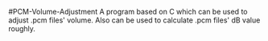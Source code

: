 #PCM-Volume-Adjustment
A program based on C which can be used to adjust .pcm files' volume.
Also can be used to calculate .pcm files' dB value roughly. 
